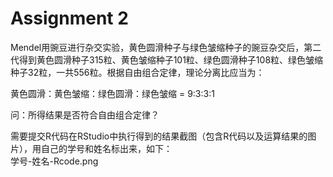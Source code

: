 # Assignment 2

Mendel用豌豆进行杂交实验，黄色圆滑种子与绿色皱缩种子的豌豆杂交后，第二代得到黄色圆滑种子315粒、黄色皱缩种子101粒、绿色圆滑种子108粒、绿色皱缩种子32粒，一共556粒。根据自由组合定律，理论分离比应当为：  

黄色圆滑：黄色皱缩：绿色圆滑：绿色皱缩 = 9:3:3:1  

问：所得结果是否符合自由组合定律？  

需要提交R代码在RStudio中执行得到的结果截图（包含R代码以及运算结果的图片），用自己的学号和姓名标出来，如下：  
学号-姓名-Rcode.png  
